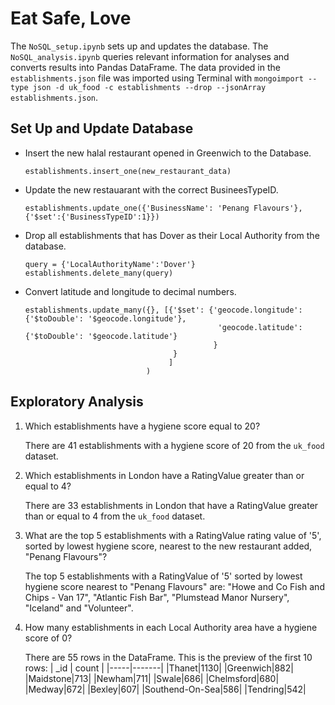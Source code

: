 # Eat Safe, Love

The `NoSQL_setup.ipynb` sets up and updates the database. The `NoSQL_analysis.ipynb` queries relevant information for analyses and converts results into Pandas DataFrame. 
The data provided in the `establishments.json` file was imported using Terminal with `mongoimport --type json -d uk_food -c establishments --drop --jsonArray establishments.json`. 

## Set Up and Update Database
* Insert the new halal restaurant opened in Greenwich to the Database.
    ```
    establishments.insert_one(new_restaurant_data)
    ```
    
* Update the new restauarant with the correct BusineesTypeID.
    ```
  establishments.update_one({'BusinessName': 'Penang Flavours'},
    {'$set':{'BusinessTypeID':1}})
    ```
    
* Drop all establishments that has Dover as their Local Authority from the database. 
    ```
    query = {'LocalAuthorityName':'Dover'}
    establishments.delete_many(query)
    ```
    
* Convert latitude and longitude to decimal numbers.
    ```
    establishments.update_many({}, [{'$set': {'geocode.longitude': {'$toDouble': '$geocode.longitude'}, 
                                               'geocode.latitude': {'$toDouble': '$geocode.latitude'}
                                              }
                                     }
                                    ]
                               )
    ```
    
## Exploratory Analysis
1. Which establishments have a hygiene score equal to 20?
   
   There are 41 establishments with a hygiene score of 20 from the `uk_food` dataset.
   
2. Which establishments in London have a RatingValue greater than or equal to 4?

    There are 33 establishments in London that have a RatingValue greater than or equal to 4 from the `uk_food` dataset.

3. What are the top 5 establishments with a RatingValue rating value of '5', sorted by lowest hygiene score, nearest to the new restaurant added, "Penang Flavours"?

   The top 5 establishments with a RatingValue of '5' sorted by lowest hygiene score nearest to "Penang Flavours" are: "Howe and Co Fish and Chips - Van 17", "Atlantic Fish Bar", "Plumstead Manor Nursery", "Iceland" and "Volunteer". 
   
4. How many establishments in each Local Authority area have a hygiene score of 0?
   
   There are 55 rows in the DataFrame. This is the preview of the first 10 rows:
    | _id | count |
    |-----|-------|
    |Thanet|1130|
    |Greenwich|882|
    |Maidstone|713|
    |Newham|711|
    |Swale|686|
    |Chelmsford|680|
    |Medway|672|
    |Bexley|607|
    |Southend-On-Sea|586|
    |Tendring|542|
